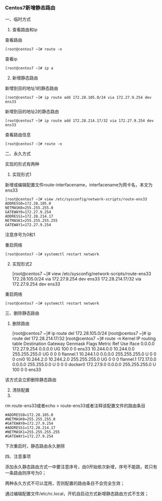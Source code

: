 
### Centos7新增静态路由 ###

一、临时方式

1. 查看路由和ip

查看路由

	[root@centos7 ~]# route -n

查看ip

	[root@centos7 ~]# ip a

2. 新增静态路由

新增到目的地址1的静态路由

	[root@centos7 ~]# ip route add 172.28.105.0/24 via 172.27.9.254 dev ens33
 
新增到目的地址2的静态路由

	[root@centos7 ~]# ip route add 172.28.214.17/32 via 172.27.9.254 dev ens33

查看路由信息

	[root@centos7 ~]# route -n

二、永久方式

实现的形式有两种

1. 实现形式1

新增或编辑配置文件route-interfacename，interfacename为网卡名，本文为ens33

	[root@centos7 ~]# view /etc/sysconfig/network-scripts/route-ens33
	ADDRESS0=172.28.105.0
	NETMASK0=255.255.255.0
	GATEWAY0=172.27.9.254
	ADDRESS1=172.28.214.17
	NETMASK1=255.255.255.255
	GATEWAY1=172.27.9.254

注意序号为0和1
 
重启网络

	[root@centos7 ~]# systemctl restart network


2. 实现形式2

	[root@centos7 ~]# view /etc/sysconfig/network-scripts/route-ens33 
	172.28.105.0/24 via 172.27.9.254 dev ens33
	172.28.214.17/32 via 172.27.9.254 dev ens33

重启网络

	[root@centos7 ~]# systemctl restart network


三、删除静态路由

1. 删除路由

	[root@centos7 ~]# ip route del 172.28.105.0/24
	[root@centos7 ~]# ip route del 172.28.214.17/32
	[root@centos7 ~]# route -n
	Kernel IP routing table
	Destination     Gateway         Genmask         Flags Metric Ref    Use Iface
	0.0.0.0         172.27.9.254    0.0.0.0         UG    100    0        0 ens33
	10.244.0.0      10.244.0.0      255.255.255.0   UG    0      0        0 flannel.1
	10.244.1.0      0.0.0.0         255.255.255.0   U     0      0        0 cni0
	10.244.2.0      10.244.2.0      255.255.255.0   UG    0      0        0 flannel.1
	172.17.0.0      0.0.0.0         255.255.0.0     U     0      0        0 docker0
	172.27.9.0      0.0.0.0         255.255.255.0   U     100    0        0 ens33

该方式会立即删除静态路由

2. 清除配置
3. 
rm route-ens33或者echo > route-ens33或者注释该配置文件的路由条目

	#ADDRESS0=172.28.105.0
	#NETMASK0=255.255.255.0
	#GATEWAY0=172.27.9.254
	#ADDRESS1=172.28.214.17
	#NETMASK1=255.255.255.255
	#GATEWAY1=172.27.9.254

下次重启时，静态路由永久删除

四、注意事项

添加永久静态路由方式一中要注意序号，由0开始依次新增，序号不能跳，若只有一条路由则序号为0；

两种永久方式不可以混用，否则配置的路由条目不会完全生效；

通过编辑配置文件/etc/rc.local，开机自启动方式新增静态路由方式不生效；